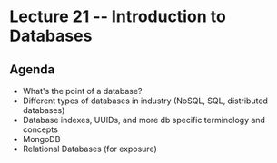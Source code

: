 # Lecture 21 -- Introduction to Databases

## Agenda
* What's the point of a database?
* Different types of databases in industry (NoSQL, SQL, distributed databases)
* Database indexes, UUIDs, and more db specific terminology and concepts
* MongoDB
* Relational Databases (for exposure)

